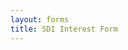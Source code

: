 ```yaml
---
layout: forms
title: SDI Interest Form
---
```


<script charset="utf-8" type="text/javascript" src="//js.hsforms.net/forms/v2.js"></script>
<script>
  hbspt.forms.create({
	region: "na1",
	portalId: "19681065",
	formId: "53ed9aec-3dfe-4350-b2b9-8b141fb46efc"
});
</script>